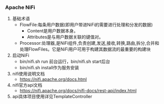 ### Apache NiFi
1. 基础术语
   * FlowFile:每条用户数据(即用户带进NiFi的需要进行处理和分发的数据)
     * Content是用户数据本身。
     * Attributes是与用户数据关联的键值对。
   * Processor:处理器,是NiFi组件,负责创建,发送,接收,转换,路由,拆分,合并和处理FlowFiles。它是NiFi用户可用于构建其数据流的最重要的构建块
2. 启动NiFi
	* bin/nifi.sh run 前台运行，bin/nifi.sh start后台
	* bin/nifi.sh install作为服务安装
3. nifi使用说明文档
	* https://nifi.apache.org/docs.html
4. nifi官方api文档
	* https://nifi.apache.org/docs/nifi-docs/rest-api/index.html 
5. api具体项目使用详见TemplateController
	